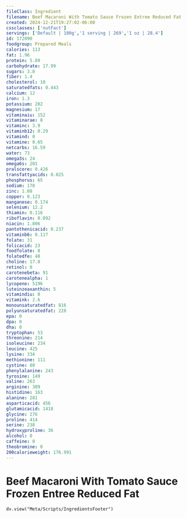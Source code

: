 ```yaml
---
fileClass: Ingredient
filename: Beef Macaroni With Tomato Sauce Frozen Entree Reduced Fat
created: 2024-12-21T19:27:02-06:00
cssclasses: ['nutFact']
servings: ['Default | 100g','1 serving | 269','1 oz | 28.4']
id: 172090
foodgroup: Prepared Meals
calories: 113
fat: 1.96
protein: 5.89
carbohydrate: 17.99
sugars: 3.8
fiber: 1.4
cholesterol: 10
saturatedfats: 0.443
calcium: 12
iron: 1.3
potassium: 202
magnesium: 17
vitaminaiu: 152
vitaminarae: 8
vitaminc: 3.9
vitaminb12: 0.29
vitamind: 0
vitamine: 0.65
netcarbs: 16.59
water: 73
omega3s: 24
omega6s: 201
pralscore: 0.426
transfattyacids: 0.025
phosphorus: 65
sodium: 178
zinc: 1.08
copper: 0.123
manganese: 0.174
selenium: 12.2
thiamin: 0.116
riboflavin: 0.092
niacin: 1.806
pantothenicacid: 0.237
vitaminb6: 0.117
folate: 31
folicacid: 23
foodfolate: 8
folatedfe: 48
choline: 17.8
retinol: 0
carotenebeta: 91
carotenealpha: 1
lycopene: 5196
luteinzeaxanthin: 5
vitamindiu: 0
vitamink: 2.6
monounsaturatedfat: 816
polyunsaturatedfat: 228
epa: 0
dpa: 0
dha: 0
tryptophan: 53
threonine: 214
isoleucine: 234
leucine: 425
lysine: 334
methionine: 111
cystine: 80
phenylalanine: 243
tyrosine: 149
valine: 263
arginine: 309
histidine: 163
alanine: 281
asparticacid: 456
glutamicacid: 1418
glycine: 276
proline: 414
serine: 238
hydroxyproline: 36
alcohol: 0
caffeine: 0
theobromine: 0
200calorieweight: 176.991
---
```


# Beef Macaroni With Tomato Sauce Frozen Entree Reduced Fat

```dataviewjs
dv.view("Meta/Scripts/IngredientsFooter")
```